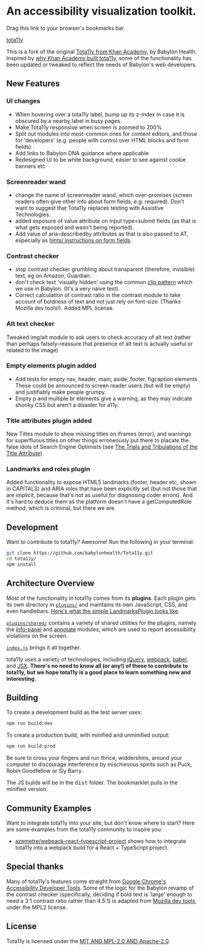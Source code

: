# An accessibility visualization toolkit.

Drag this link to your browser's bookmarks bar.

<a class="bookmarklet" href="javascript:(function(){var%20tota11y=document.createElement('SCRIPT');tota11y.type='text/javascript';tota11y.src='https://khan.github.io/tota11y/dist/tota11y.min.js';document.getElementsByTagName('head')[0].appendChild(tota11y);})();" onclick="javascript:return false;">tota11y</a>

This is a fork of the original [Tota11y from Khan Academy](http://khan.github.io/tota11y/), by Babylon Health. Inspired by [why Khan Academy built tota11y](http://engineering.khanacademy.org/posts/tota11y.htm), some of the functionality has been updated or tweaked to reflect the needs of Babylon's web developers.

## New Features

### UI changes
- When hovering over a tota11y label, bump up its z-index in case it is obscured by a nearby label in busy pages.
- Make Tota11y responsive when screen is zoomed to 200%
- Split out modules into most-common ones for content editors, and those for 'developers' (e.g. people with control over HTML blocks and form fields)
- Add links to Babylon DNA guidance where applicable
- Redesigned UI to be white background, easier to see against cookie banners etc

### Screenreader wand

- change the name of screenreader wand, which over-promises (screen readers often give other info about form fields, e.g. required). Don't want to suggest that Tota11y replaces testing with Assistive Technologies.
- added exposure of value attribute on input type=submit fields (as that is what gets exposed and wasn't being reported). 
- Add value of aria-describedby attributes as that is also passed to AT, especially as [hints/ instructions on form fields](https://www.tpgi.com/using-aria-describedby-to-provide-helpful-form-hints/).

### Contrast checker

- stop contrast checker grumbling about transparent (therefore, invisible) text, eg on Amazon, Guardian.  
- don't check text 'visually hidden' using the common [clip pattern](https://www.a11yproject.com/posts/2013-01-11-how-to-hide-content/) which we use in Babylon. (It's a very naive test).
- Correct calculation of contrast ratio in the contrast module to take account of boldness of text and not just rely on font-size. (Thanks Mozilla dev tools!). Added MPL license.

### Alt text checker

Tweaked img/alt module to ask users to check accuracy of alt text (rather than perhaps falsely-reassure that presence of alt text is actually useful or related to the image)

### Empty elements plugin added

- Add tests for empty nav, header, main, aside, footer, figcaption elements These could be announced to screen reader users (but will be empty) and justifiably make people grumpy. 
- Empty p and multiple br elements give a warning, as they may indicate shonky CSS but aren't a disaster for a11y.

### Title attributes plugin added

New Titles module to show missing titles on iframes (error), and warnings for superfluous titles on other things erroneously put there to placate the false idols of Search Engine Optimists (see [The Trials and Tribulations of the Title Attribute](https://www.24a11y.com/2017/the-trials-and-tribulations-of-the-title-attribute/))

### Landmarks and roles plugin 

Added functionality to expose HTML5 landmarks (footer, header etc, shown in CAPITALS) and ARIA roles that have been explicitly set (but not those that are implicit, because that's not as useful for diagnosing coder errors). And it's hard to deduce them as the platform doesn't have a getComputedRole method, which is criminal, but there we are.

## Development

Want to contribute to tota11y? Awesome! Run the following in your terminal:

```bash
git clone https://github.com/babylonhealth/Tota11y.git
cd tota11y/
npm install
```

## Architecture Overview

Most of the functionality in tota11y comes from its **plugins**. Each plugin
gets its own directory in [`plugins/`](https://github.com/babylonhealth/Tota11y/tree/master/plugins) and maintains its own JavaScript, CSS,
and even handlebars. [Here's what the simple LandmarksPlugin looks like](https://github.com/babylonhealth/Tota11y/blob/master/plugins/landmarks/index.js).

[`plugins/shared/`](https://github.com/babylonhealth/Tota11y/tree/master/plugins/shared) contains a variety of shared utilities for the plugins, namely the [info-panel](https://github.com/babylonhealth/Tota11y/tree/master/plugins/shared/info-panel) and [annotate](https://github.com/babylonhealth/Tota11y/tree/master/plugins/shared/annotate) modules, which are used to report accessibility violations on the screen.

[`index.js`](https://github.com/babylonhealth/Tota11y/blob/master/index.js) brings it all together.

tota11y uses a variety of technologies, including [jQuery](https://jquery.com/), [webpack](https://webpack.github.io/), [babel](https://babeljs.io/), and [JSX](https://facebook.github.io/jsx/). **There's no need to know all (or any!) of these to contribute to tota11y, but we hope tota11y is a good place to learn something new and interesting.**


## Building

To create a development build as the test server uses:

```bash
npm run build:dev
```

To create a production build, with minified and unminified output:

```bash
npm run build:prod
```
Be sure to cross your fingers and run thrice, widdershins, around your computer to discourage interference by mischievous spirits such as Puck, Robin Goodfellow or Sly Barry.

The JS builds will be in the <samp>dist</samp> folder. The bookmarklet pulls in the minified version.
   
## Community Examples
Want to integrate tota11y into your site, but don't know where to start? Here are some examples from the tota11y community to inspire you:
* [azemetre/webpack-react-typescript-project](https://github.com/azemetre/tota11y-webpack-react-typescript-example) shows how to integrate tota11y into a webpack build for a React + TypeScript project.

## Special thanks

Many of tota11y's features come straight from [Google Chrome's Accessibility Developer Tools](https://github.com/GoogleChrome/accessibility-developer-tools). Some of the logic for the Babylon revamp of the contrast checker (specifically, deciding if bold text is 'large' enough to need a 3:1 contrast ratio rather than 4.5:1) is adapted from [Mozilla dev tools](https://searchfox.org/mozilla-central/source/devtools/shared/accessibility.js#23), under the MPL2 license.

## License

Tota11y is licensed under the [MIT AND MPL-2.0 AND Apache-2.0](/LICENSE.txt).

